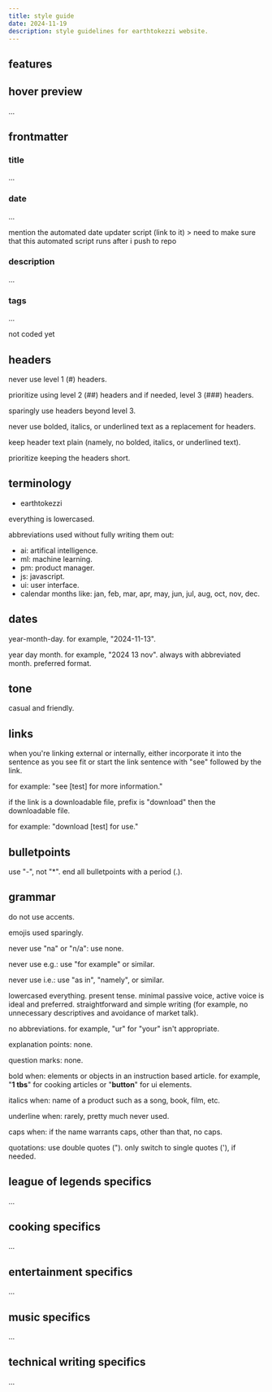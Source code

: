 ```yaml
---
title: style guide
date: 2024-11-19
description: style guidelines for earthtokezzi website.
---
```


## features

## hover preview 

...

## frontmatter 

### title

...

### date 

...

mention the automated date updater script (link to it) > need to make sure that this automated script runs after i push to repo

### description

...

### tags

...

not coded yet

## headers

never use level 1 (#) headers. 

prioritize using level 2 (##) headers and if needed, level 3 (###) headers.

sparingly use headers beyond level 3. 

never use bolded, italics, or underlined text as a replacement for headers. 

keep header text plain (namely, no bolded, italics, or underlined text).

prioritize keeping the headers short.

## terminology

- earthtokezzi

everything is lowercased.

abbreviations used without fully writing them out: 
- ai: artifical intelligence.
- ml: machine learning.
- pm: product manager.
- js: javascript.
- ui: user interface.
- calendar months like: jan, feb, mar, apr, may, jun, jul, aug, oct, nov, dec.

## dates

year-month-day. for example, "2024-11-13".

year day month. for example, "2024 13 nov". always with abbreviated month. preferred format.

## tone

casual and friendly.

## links

when you're linking external or internally, either incorporate it into the sentence as you see fit or start the link sentence with "see" followed by the link.

for example: "see [test] for more information."

if the link is a downloadable file, prefix is "download" then the downloadable file. 

for example: "download [test] for use."

## bulletpoints

use "-", not "*".
end all bulletpoints with a period (.).

## grammar

do not use accents.

emojis used sparingly.

never use "na" or "n/a": use none.

never use e.g.: use "for example" or similar. 

never use i.e.: use "as in", "namely", or similar.

lowercased everything. present tense. minimal passive voice, active voice is ideal and preferred. straightforward and simple writing (for example, no unnecessary descriptives and avoidance of market talk).

no abbreviations. for example, "ur" for "your" isn't appropriate. 

explanation points: none. 

question marks: none.

bold when: elements or objects in an instruction based article. for example, "**1 tbs**" for cooking articles or "**button**" for ui elements.

italics when: name of a product such as a song, book, film, etc.

underline when: rarely, pretty much never used.

caps when: if the name warrants caps, other than that, no caps.

quotations: use double quotes ("). only switch to single quotes ('), if needed.

## league of legends specifics

...

## cooking specifics

...

## entertainment specifics

...

## music specifics

...

## technical writing specifics

...
